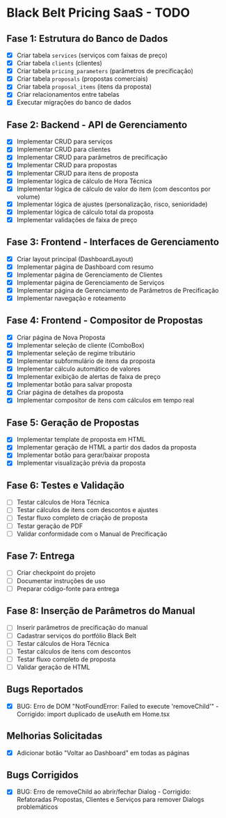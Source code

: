 # Black Belt Pricing SaaS - TODO

## Fase 1: Estrutura do Banco de Dados
- [x] Criar tabela `services` (serviços com faixas de preço)
- [x] Criar tabela `clients` (clientes)
- [x] Criar tabela `pricing_parameters` (parâmetros de precificação)
- [x] Criar tabela `proposals` (propostas comerciais)
- [x] Criar tabela `proposal_items` (itens da proposta)
- [x] Criar relacionamentos entre tabelas
- [x] Executar migrações do banco de dados

## Fase 2: Backend - API de Gerenciamento
- [x] Implementar CRUD para serviços
- [x] Implementar CRUD para clientes
- [x] Implementar CRUD para parâmetros de precificação
- [x] Implementar CRUD para propostas
- [x] Implementar CRUD para itens de proposta
- [x] Implementar lógica de cálculo de Hora Técnica
- [x] Implementar lógica de cálculo de valor do item (com descontos por volume)
- [x] Implementar lógica de ajustes (personalização, risco, senioridade)
- [x] Implementar lógica de cálculo total da proposta
- [x] Implementar validações de faixa de preço

## Fase 3: Frontend - Interfaces de Gerenciamento
- [x] Criar layout principal (DashboardLayout)
- [x] Implementar página de Dashboard com resumo
- [x] Implementar página de Gerenciamento de Clientes
- [x] Implementar página de Gerenciamento de Serviços
- [x] Implementar página de Gerenciamento de Parâmetros de Precificação
- [x] Implementar navegação e roteamento

## Fase 4: Frontend - Compositor de Propostas
- [x] Criar página de Nova Proposta
- [x] Implementar seleção de cliente (ComboBox)
- [x] Implementar seleção de regime tributário
- [x] Implementar subformulário de itens da proposta
- [x] Implementar cálculo automático de valores
- [x] Implementar exibição de alertas de faixa de preço
- [x] Implementar botão para salvar proposta
- [x] Criar página de detalhes da proposta
- [x] Implementar compositor de itens com cálculos em tempo real

## Fase 5: Geração de Propostas
- [x] Implementar template de proposta em HTML
- [x] Implementar geração de HTML a partir dos dados da proposta
- [x] Implementar botão para gerar/baixar proposta
- [x] Implementar visualização prévia da proposta

## Fase 6: Testes e Validação
- [ ] Testar cálculos de Hora Técnica
- [ ] Testar cálculos de itens com descontos e ajustes
- [ ] Testar fluxo completo de criação de proposta
- [ ] Testar geração de PDF
- [ ] Validar conformidade com o Manual de Precificação

## Fase 7: Entrega
- [ ] Criar checkpoint do projeto
- [ ] Documentar instruções de uso
- [ ] Preparar código-fonte para entrega

## Fase 8: Inserção de Parâmetros do Manual
- [ ] Inserir parâmetros de precificação do manual
- [ ] Cadastrar serviços do portfólio Black Belt
- [ ] Testar cálculos de Hora Técnica
- [ ] Testar cálculos de itens com descontos
- [ ] Testar fluxo completo de proposta
- [ ] Validar geração de HTML

## Bugs Reportados
- [x] BUG: Erro de DOM "NotFoundError: Failed to execute 'removeChild'" - Corrigido: import duplicado de useAuth em Home.tsx

## Melhorias Solicitadas
- [x] Adicionar botão "Voltar ao Dashboard" em todas as páginas

## Bugs Corrigidos
- [x] BUG: Erro de removeChild ao abrir/fechar Dialog - Corrigido: Refatoradas Propostas, Clientes e Serviços para remover Dialogs problemáticos
